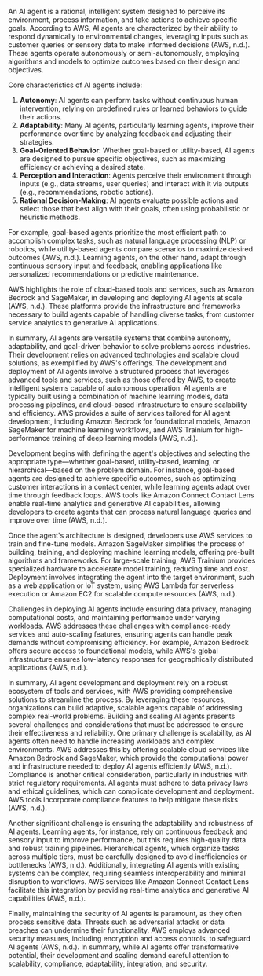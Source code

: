 An AI agent is a rational, intelligent system designed to perceive its environment, process information, and take actions to achieve specific goals. According to AWS, AI agents are characterized by their ability to respond dynamically to environmental changes, leveraging inputs such as customer queries or sensory data to make informed decisions (AWS, n.d.). These agents operate autonomously or semi-autonomously, employing algorithms and models to optimize outcomes based on their design and objectives.

Core characteristics of AI agents include:
1. **Autonomy**: AI agents can perform tasks without continuous human intervention, relying on predefined rules or learned behaviors to guide their actions.
2. **Adaptability**: Many AI agents, particularly learning agents, improve their performance over time by analyzing feedback and adjusting their strategies.
3. **Goal-Oriented Behavior**: Whether goal-based or utility-based, AI agents are designed to pursue specific objectives, such as maximizing efficiency or achieving a desired state.
4. **Perception and Interaction**: Agents perceive their environment through inputs (e.g., data streams, user queries) and interact with it via outputs (e.g., recommendations, robotic actions).
5. **Rational Decision-Making**: AI agents evaluate possible actions and select those that best align with their goals, often using probabilistic or heuristic methods.

For example, goal-based agents prioritize the most efficient path to accomplish complex tasks, such as natural language processing (NLP) or robotics, while utility-based agents compare scenarios to maximize desired outcomes (AWS, n.d.). Learning agents, on the other hand, adapt through continuous sensory input and feedback, enabling applications like personalized recommendations or predictive maintenance.

AWS highlights the role of cloud-based tools and services, such as Amazon Bedrock and SageMaker, in developing and deploying AI agents at scale (AWS, n.d.). These platforms provide the infrastructure and frameworks necessary to build agents capable of handling diverse tasks, from customer service analytics to generative AI applications.

In summary, AI agents are versatile systems that combine autonomy, adaptability, and goal-driven behavior to solve problems across industries. Their development relies on advanced technologies and scalable cloud solutions, as exemplified by AWS's offerings.
The development and deployment of AI agents involve a structured process that leverages advanced tools and services, such as those offered by AWS, to create intelligent systems capable of autonomous operation. AI agents are typically built using a combination of machine learning models, data processing pipelines, and cloud-based infrastructure to ensure scalability and efficiency. AWS provides a suite of services tailored for AI agent development, including Amazon Bedrock for foundational models, Amazon SageMaker for machine learning workflows, and AWS Trainium for high-performance training of deep learning models (AWS, n.d.).

Development begins with defining the agent's objectives and selecting the appropriate type—whether goal-based, utility-based, learning, or hierarchical—based on the problem domain. For instance, goal-based agents are designed to achieve specific outcomes, such as optimizing customer interactions in a contact center, while learning agents adapt over time through feedback loops. AWS tools like Amazon Connect Contact Lens enable real-time analytics and generative AI capabilities, allowing developers to create agents that can process natural language queries and improve over time (AWS, n.d.).

Once the agent's architecture is designed, developers use AWS services to train and fine-tune models. Amazon SageMaker simplifies the process of building, training, and deploying machine learning models, offering pre-built algorithms and frameworks. For large-scale training, AWS Trainium provides specialized hardware to accelerate model training, reducing time and cost. Deployment involves integrating the agent into the target environment, such as a web application or IoT system, using AWS Lambda for serverless execution or Amazon EC2 for scalable compute resources (AWS, n.d.).

Challenges in deploying AI agents include ensuring data privacy, managing computational costs, and maintaining performance under varying workloads. AWS addresses these challenges with compliance-ready services and auto-scaling features, ensuring agents can handle peak demands without compromising efficiency. For example, Amazon Bedrock offers secure access to foundational models, while AWS's global infrastructure ensures low-latency responses for geographically distributed applications (AWS, n.d.).

In summary, AI agent development and deployment rely on a robust ecosystem of tools and services, with AWS providing comprehensive solutions to streamline the process. By leveraging these resources, organizations can build adaptive, scalable agents capable of addressing complex real-world problems.
Building and scaling AI agents presents several challenges and considerations that must be addressed to ensure their effectiveness and reliability. One primary challenge is scalability, as AI agents often need to handle increasing workloads and complex environments. AWS addresses this by offering scalable cloud services like Amazon Bedrock and SageMaker, which provide the computational power and infrastructure needed to deploy AI agents efficiently (AWS, n.d.). Compliance is another critical consideration, particularly in industries with strict regulatory requirements. AI agents must adhere to data privacy laws and ethical guidelines, which can complicate development and deployment. AWS tools incorporate compliance features to help mitigate these risks (AWS, n.d.).

Another significant challenge is ensuring the adaptability and robustness of AI agents. Learning agents, for instance, rely on continuous feedback and sensory input to improve performance, but this requires high-quality data and robust training pipelines. Hierarchical agents, which organize tasks across multiple tiers, must be carefully designed to avoid inefficiencies or bottlenecks (AWS, n.d.). Additionally, integrating AI agents with existing systems can be complex, requiring seamless interoperability and minimal disruption to workflows. AWS services like Amazon Connect Contact Lens facilitate this integration by providing real-time analytics and generative AI capabilities (AWS, n.d.).

Finally, maintaining the security of AI agents is paramount, as they often process sensitive data. Threats such as adversarial attacks or data breaches can undermine their functionality. AWS employs advanced security measures, including encryption and access controls, to safeguard AI agents (AWS, n.d.). In summary, while AI agents offer transformative potential, their development and scaling demand careful attention to scalability, compliance, adaptability, integration, and security.


